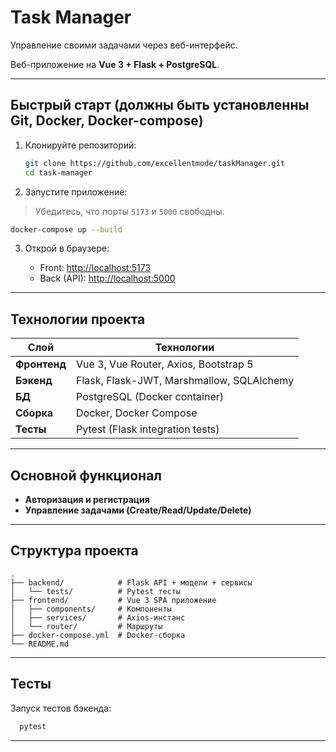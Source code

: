 # Task Manager

Управление своими задачами через веб-интерфейс.

Веб-приложение на **Vue 3 + Flask + PostgreSQL**.

---

##  Быстрый старт (должны быть установленны Git, Docker, Docker-compose)

1. Клонируйте репозиторий:

   ```bash
   git clone https://github.com/excellentmode/taskManager.git
   cd task-manager
   ```

2. Запустите приложение:

> Убедитесь, что порты `5173` и `5000` свободны.

   ```bash
   docker-compose up --build
   ```

3. Открой в браузере:

    * Front: [http://localhost:5173](http://localhost:5173)
    * Back (API): [http://localhost:5000](http://localhost:5000)


---

## Технологии проекта

| Слой         | Технологии                                |
|--------------|-------------------------------------------|
| **Фронтенд** | Vue 3, Vue Router, Axios, Bootstrap 5     |
| **Бэкенд**   | Flask, Flask-JWT, Marshmallow, SQLAlchemy |
| **БД**       | PostgreSQL (Docker container)             |
| **Сборка**   | Docker, Docker Compose                    |
| **Тесты**    | Pytest (Flask integration tests)          |

---

## Основной функционал

* **Авторизация и регистрация**
* **Управление задачами (Create/Read/Update/Delete)**

---

## Структура проекта

```
.
├── backend/            # Flask API + модели + сервисы
│   └── tests/          # Pytest тесты
├── frontend/           # Vue 3 SPA приложение
│   ├── components/     # Компоненты
│   ├── services/       # Axios-инстанс
│   └── router/         # Маршруты
├── docker-compose.yml  # Docker-сборка
└── README.md
```

---

## Тесты

Запуск тестов бэкенда:

```bash
  pytest
```

---
